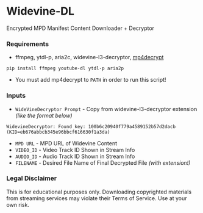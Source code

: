 # Widevine-DL
Encrypted MPD Manifest Content Downloader + Decryptor<br>

### Requirements

- ffmpeg, ytdl-p, aria2c, widevine-l3-decryptor, [mp4decrypt](https://www.bento4.com/downloads/)

```
pip install ffmpeg youtube-dl ytdl-p aria2p
```
- You must add mp4decrypt to `PATH` in order to run this script!

### Inputs
- `WideVineDecryptor Prompt` - Copy from widevine-l3-decryptor extension *(like the format below)*
```
WidevineDecryptor: Found key: 100b6c20940f779a4589152b57d2dacb (KID=eb676abbcb345e96bbcf616630f1a3da)
```
- `MPD URL` - MPD URL of Widevine Content
- `VIDEO_ID` - Video Track ID Shown in Stream Info 
- `AUDIO_ID` - Audio Track ID Shown in Stream Info 
- `FILENAME` - Desired File Name of Final Decrypted File *(with extension!)*

### Legal Disclaimer
This is for educational purposes only. Downloading copyrighted materials from streaming services may violate their Terms of Service. Use at your own risk.
